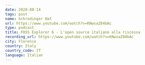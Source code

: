 ```yaml
---
date: 2020-08-14
tags: post
name: Schrodinger Hat
url: https://www.youtube.com/watch?v=KNwsaZ84bAc
type: podcast
title: FOSS Explorer 6 - L'open source italiano alla riscossa
recording_url: https://www.youtube.com/watch?v=KNwsaZ84bAc
city: Florence
country: Italy
country_code: IT
language: Italian
---
```

